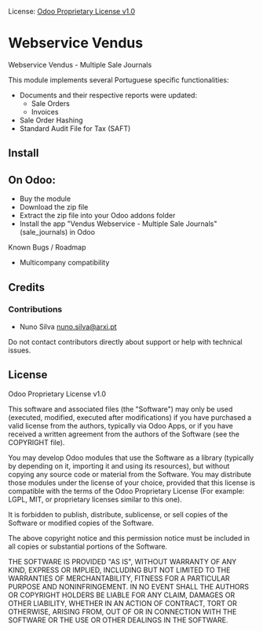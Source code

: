 License: [Odoo Proprietary License v1.0](https://www.odoo.com/documentation/user/15.0/legal/licenses/licenses.html#odoo-apps)

# Webservice Vendus

Webservice Vendus - Multiple Sale Journals

This module implements several Portuguese specific functionalities:

- Documents and their respective reports were updated:
    * Sale Orders
    * Invoices
- Sale Order Hashing
- Standard Audit File for Tax (SAFT)

## Install

## On Odoo:

* Buy the module
* Download the zip file
* Extract the zip file into your Odoo addons folder
* Install the app "Vendus Webservice - Multiple Sale Journals" (sale_journals) in Odoo

Known Bugs / Roadmap 
* Multicompany compatibility

## Credits

### Contributions

* Nuno Silva <nuno.silva@arxi.pt>

Do not contact contributors directly about support or help with technical issues.

## License

Odoo Proprietary License v1.0

This software and associated files (the "Software") may only be used (executed, modified, executed after modifications) if you have purchased a valid license from the authors, typically via Odoo Apps, or if you have received a written agreement from the authors of the Software (see the COPYRIGHT file).

You may develop Odoo modules that use the Software as a library (typically by depending on it, importing it and using its resources), but without copying any source code or material from the Software. You may distribute those modules under the license of your choice, provided that this license is compatible with the terms of the Odoo Proprietary License (For example: LGPL, MIT, or proprietary licenses similar to this one).

It is forbidden to publish, distribute, sublicense, or sell copies of the Software or modified copies of the Software.

The above copyright notice and this permission notice must be included in all copies or substantial portions of the Software.

THE SOFTWARE IS PROVIDED "AS IS", WITHOUT WARRANTY OF ANY KIND, EXPRESS OR IMPLIED, INCLUDING BUT NOT LIMITED TO THE WARRANTIES OF MERCHANTABILITY, FITNESS FOR A PARTICULAR PURPOSE AND NONINFRINGEMENT. IN NO EVENT SHALL THE AUTHORS OR COPYRIGHT HOLDERS BE LIABLE FOR ANY CLAIM, DAMAGES OR OTHER LIABILITY, WHETHER IN AN ACTION OF CONTRACT, TORT OR OTHERWISE, ARISING FROM, OUT OF OR IN CONNECTION WITH THE SOFTWARE OR THE USE OR OTHER DEALINGS IN THE SOFTWARE.
